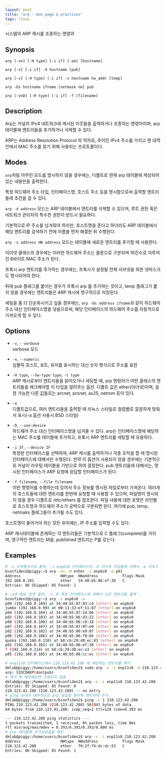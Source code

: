 ```yaml
---
layout: post
title: "arp - man page & practices"
tags: linux
---
```


시스템의 ARP 캐시를 조종하는 명령어

## Synopsis

```arp [-vn] [-H type] [-i if] [-ae] [hostname]```

```arp [-v] [-i if] -d hostname [pub]```

```arp [-v] [-H type] [-i if] -s hostname hw_addr [temp]```

```arp -Ds hostname ifname [netmask nm] pub```

```arp [-vnD] [-H type] [-i if] -f [filename]```

## Description

Arp는 커널의 IPv4 네트워크에 캐시된 이웃들을 출력하거나 조종하는 명령어이며, arp 테이블에 엔트리들을 추가하거나 삭제할 수 있다.

ARP는 Address Resolution Protocol 의 약자로, 주어진 IPv4 주소를 가지고 랜 대역 안에서 MAC 주소를 찾기 위해 사용되는 프로토콜이다.

## Modes

```arp```처럼 아무런 모드를 명시하지 않을 경우에는, 디폴트로 현재 arp 테이블에 캐싱되어있는 내용만을 출력한다.

특정 하드웨어 주소 타입, 인터페이스명, 호스트 주소 등을 명시함으로써 출력할 엔트리들에 조건을 걸 수 있다.

```arp -d address``` 모드는 ARP 테이블에서 엔트리를 삭제할 수 있으며, 루트 권한 혹은 네트워크 관리자의 특수한 권한이 반드시 필요하다.

기본적으로 IP 주소를 넘겨줘야 하지만, 호스트명을 준다고 하더라도 ARP 테이블에서 해당 엔트리를 검색하기 전에 이름을 먼저 해결한 뒤 수행된다.

```arp -s address HW address``` 모드는 테이블에 새로운 엔트리를 추가할 때 사용한다.

이더넷 클래스의 경우에는 이러한 하드웨어 주소는 콜론으로 구분되며 16진수로 이루어진 6바이트 MAC 주소가 된다.

프록시 arp 엔트리를 추가하는 경우에는, 프록시가 설정될 전체 서브넷을 위한 넷마스크도 명시되어야 한다.

뒤에 pub 플래그를 붙이는 경우가 프록시 arp 를 추가하는 것이고, temp 플래그가 붙지 않을 경우에는 엔트리들은 ARP 캐시에 영구적으로 저장된다.

세팅을 좀 더 단순화시키고 싶을 경우에는, ```arp -Ds address ifname```과 같이 하드웨어 주소 대신 인터페이스명을 넣음으로써, 해당 인터페이스의 하드웨어 주소를 자동적으로 가져오게 할 수 있다.

## Options

- ```-v```, ```--verbose```<br>
verbose 모드

- ```-n```, ```--numeric```<br>
심볼릭 호스트, 포트, 유저를 표시하는 대신 숫자 형식으로 주소를 표현

- ```-H type```, ```--hw-type type```, ```-t type```<br>
ARP 캐시로부터 엔트리들을 읽어오거나 세팅할 때, arp 명령어가 어떤 클래스의 엔트리들을 체크해야할 지 타입을 알려주는 옵션. 디폴트 값은 ether(이더넷)이며, 설정 가능한 다른 값들로는 arcnet, pronet, ax25, netrom 등이 있다.

- ```-e```<br>
디폴트값으로, 여러 엔트리들을 출력할 때 리눅스 스타일로 컬럼별로 깔끔하게 맞춰서 표시(-a 옵션 사용시 BSD 스타일)

- ```-D```, ```--use-device```<br>
하드웨어 주소 대신 인터페이스명을 넘겨줄 수 있다. arp는 인터페이스명에 해당하는 MAC 주소를 테이블에 추가하고, 프록시 ARP 엔트리를 세팅할 때 유용하다.

- ```-i IF```, ```--device IF```<br>
특정한 인터페이스를 선택하여, ARP 캐시를 출력하거나 각종 조작을 할 때 명시된 인터페이스에 대해서만 수행된다. 만약 이 옵션이 사용되지 않을 경우에는 기본적으로 커널이 라우팅 테이블을 기반으로 하여 결정한다. pub 엔트리들에 대해서는, 명시된 인터페이스가 ARP 요청에 응답할 인터페이스가 된다.

- ```-f filename```, ```--file filename```<br>
이번 명령어를 수행하는데 있어서 주소 정보를 명시된 파일로부터 가져온다. 여러개의 호스트들에 대한 엔트리를 한번에 요청할 때 사용할 수 있으며, 파일명이 명시되지 않을 경우 디폴트로 /etc/ethers 를 참조한다. 파일 내용에 대한 포맷은 라인별로 호스트명과 하드웨어 주소가 공백으로 구분되면 된다. 여기에 pub, temp, netmaks 플래그들이 추가될 수도 있다.

호스트명이 들어가야 하는 모든 위치에는, IP 주소를 입력할 수도 있다.

ARP 캐시테이블에 존재하는 각 엔트리들은 기본적으로 C 플래그(complete)를 가지며, 영구적인 엔트리는 M을, published 엔트리는 P를 갖는다. 

## Examples

```bash
# -n 숫자형식으로 출력, -i enp6s0 인터페이스의 -H 이더넷 타입들에 대해서 -e 리눅스 형식으로 출력, 그 중 p01 에 해당하는 엔트리 검색
bconfiden2@piggy:~$ arp -vn -H ether -i enp6s0 -e p01
Address                  HWtype  HWaddress           Flags Mask            Iface
192.168.0.101            ether   34:40:b5:86:ef:38   C                     enp6s0
Entries: 86	Skipped: 85	Found: 1
```

```bash
# -a로 BSD 포맷 출력, -i 로 특정 인터페이스에 대해서 모든 엔트리들 출력
bconfiden2@piggy:~$ arp -i enp6s0 -a
p09 (192.168.0.109) at 34:40:b5:87:03:c4 [ether] on enp6s0
jumbo (192.168.0.99) at 00:11:32:ef:51:87 [ether] on enp6s0
p04 (192.168.0.104) at 34:40:b5:87:14:86 [ether] on enp6s0
p03 (192.168.0.103) at 34:40:b5:86:d3:22 [ether] on enp6s0
p08 (192.168.0.108) at 34:40:b5:86:c9:18 [ether] on enp6s0
p07 (192.168.0.107) at 34:40:b5:87:0f:e0 [ether] on enp6s0
p02 (192.168.0.102) at 34:40:b5:86:e9:07 [ether] on enp6s0
p06 (192.168.0.106) at 34:40:b5:86:f8:6b [ether] on enp6s0
quoka (192.168.0.110) at b8:cb:29:d0:ec:83 [ether] on enp6s0
p01 (192.168.0.101) at 34:40:b5:86:ef:38 [ether] on enp6s0
? (192.168.0.114) at b8:cb:29:d0:ec:a3 [ether] on enp6s0
p05 (192.168.0.105) at 34:40:b5:86:cc:ec [ether] on enp6s0
```

```bash
# enp11s0 인터페이스에서 210.123.42.180 에 해당하는 엔트리를 제거
dmlab@piggy:/home/users/bconfiden2$ sudo arp -v -i enp11s0 -d 210.123.42.208
arp: SIOCDARP(dontpub)
# 제거 후 확인해보면 조회되지 않음
dmlab@piggy:/home/users/bconfiden2$ arp -v -i enp11s0 210.123.42.208
Entries: 85	Skipped: 85	Found: 0
210.123.42.208 (210.123.42.208) -- no entry
# ping 보내서 내부적으로 arp 응답을 받아와 엔트리에 추가
dmlab@piggy:/home/users/bconfiden2$ ping -c 1 210.123.42.208
PING 210.123.42.208 (210.123.42.208) 56(84) bytes of data.
64 bytes from 210.123.42.208: icmp_seq=1 ttl=128 time=0.393 ms

--- 210.123.42.208 ping statistics ---
1 packets transmitted, 1 received, 0% packet loss, time 0ms
rtt min/avg/max/mdev = 0.393/0.393/0.393/0.000 ms
# arp 테이블에 추가되었음을 확인
dmlab@piggy:/home/users/bconfiden2$ arp -v -i enp11s0 210.123.42.208
Address                  HWtype  HWaddress           Flags Mask            Iface
210.123.42.208           ether   f0:2f:74:dc:dc:53   C                     enp11s0
Entries: 86	Skipped: 85	Found: 1
```